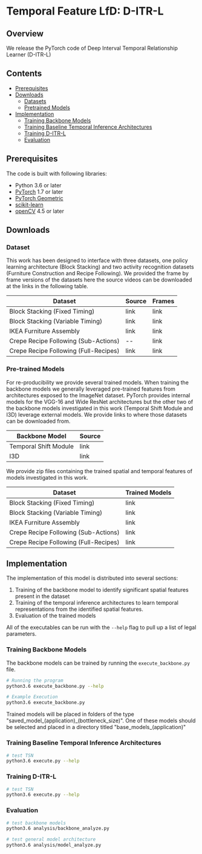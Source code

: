 # Temporal Feature LfD: D-ITR-L

## Overview

We release the PyTorch code of Deep Interval Temporal Relationship Learner (D-ITR-L)

## Contents

- [Prerequisites](#prerequisites)
- [Downloads](#downloads)
  - [Datasets](#dataset)
  - [Pretrained Models](#dataset)
- [Implementation](#code)
  - [Training Backbone Models](#training-backbone-models)
  - [Training Baseline Temporal Inference Architectures](#training-baseline-temporal-inference-architectures)
  - [Training D-ITR-L](#Training-D-ITR-L)
  - [Evaluation](#evaluation)

## Prerequisites

The code is built with following libraries:

- Python 3.6 or later
- [PyTorch](https://pytorch.org/) 1.7 or later
- [PyTorch Geometric](https://pytorch-geometric.readthedocs.io/en/latest/)
- [scikit-learn](https://scikit-learn.org/stable/)
- [openCV](hhttps://pypi.org/project/opencv-python/) 4.5 or later

## Downloads

### Dataset

This work has been designed to interface with three datasets, one policy learning architecture (Block Stacking)
and two activity recognition datasets (Furniture Construction and Recipe Following). We provided the frame
by frame versions of the datasets here the source videos can be downloaded at the links in the following table.

| Dataset      | Source |  Frames |
| ----------- | ----------- | ----------- |
| Block Stacking (Fixed Timing)    | link       | link       |
| Block Stacking (Variable Timing)     | link       | link       |
| IKEA Furniture Assembly   | link        | link        |
| Crepe Recipe Following (Sub-Actions)   | --        | link        |
| Crepe Recipe Following (Full-Recipes)   | link        | link        |

### Pre-trained Models

For re-producibility we provide several trained models. When training the backbone models we generally leveraged
pre-trained features from architectures exposed to the ImageNet dataset. PyTorch provides internal models for the VGG-16 
and Wide ResNet architectures but the other two of the backbone models investigated in this work (Temporal Shift Module 
and I3D) leverage external models. We provide links to where those datasets can be downloaded from.


| Backbone Model      | Source |  
| ----------- | ----------- | 
| Temporal Shift Module     | link       | 
| I3D   | link        | 

We provide zip files containing the trained spatial and temporal features of models investigated in this work.

| Dataset      | Trained Models  |
| ----------- | ----------- | 
| Block Stacking (Fixed Timing)    | link       | 
| Block Stacking (Variable Timing)     | link       |
| IKEA Furniture Assembly   | link        | 
| Crepe Recipe Following (Sub-Actions)   | link        | 
| Crepe Recipe Following (Full-Recipes)   | link        |

## Implementation

The implementation of this model is distributed into several sections: 
1. Training of the backbone model to identify significant spatial features present in the dataset
2. Training of the temporal inference architectures to learn temporal representations from the identified spatial features.
3. Evaluation of the trained models

All of the executables can be run with the `--help` flag to pull up a list of legal parameters.

### Training Backbone Models

The backbone models can be trained by running the `execute_backbone.py` file. 

```bash
# Running the program
python3.6 execute_backbone.py --help

# Example Execution
python3.6 execute_backbone.py 
```

Trained models will be placed in folders of the type "saved\_model\_(application)\_(bottleneck_size)". One of these
models should be selected and placed in a directory titled "base\_models\_(application)"

### Training Baseline Temporal Inference Architectures

```bash
# test TSN
python3.6 execute.py --help
```

### Training D-ITR-L

```bash
# test TSN
python3.6 execute.py --help
```


### Evaluation

```bash
# test backbone models
python3.6 analysis/backbone_analyze.py

# test general model architecture
python3.6 analysis/model_analyze.py
```